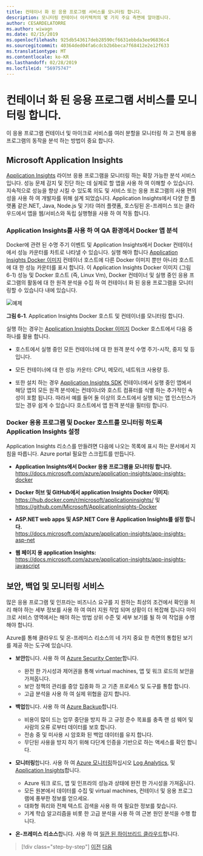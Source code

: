 ```yaml
---
title: 컨테이너 화 된 응용 프로그램 서비스를 모니터링 합니다.
description: 모니터링 컨테이너 아키텍처의 몇 가지 주요 측면에 알아봅니다.
author: CESARDELATORRE
ms.author: wiwagn
ms.date: 02/15/2019
ms.openlocfilehash: 925db543617deb28590cf6631ebbda3ee96836c4
ms.sourcegitcommit: 40364ded04fa6cdcb2b6beca7f68412e2e12f633
ms.translationtype: MT
ms.contentlocale: ko-KR
ms.lasthandoff: 02/28/2019
ms.locfileid: "56975747"
---
```

# <a name="monitor-containerized-application-services"></a>컨테이너 화 된 응용 프로그램 서비스를 모니터링 합니다.

이 응용 프로그램 컨테이너 및 마이크로 서비스를 여러 분할을 모니터링 하 고 전체 응용 프로그램의 동작을 분석 하는 방법이 중요 합니다.

## <a name="microsoft-application-insights"></a>Microsoft Application Insights

[Application Insights](https://docs.microsoft.com/azure/application-insights/app-insights-overview) 라이브 응용 프로그램을 모니터링 하는 확장 가능한 분석 서비스입니다. 성능 문제 감지 및 진단 하는 데 실제로 할 앱을 사용 하 여 이해할 수 있습니다. 지속적으로 성능을 향상 시킬 수 있도록 의도 및 서비스 또는 응용 프로그램의 사용 편의성을 사용 하 여 개발자를 위해 설계 되었습니다. Application Insights에서 다양 한 플랫폼 같은.NET, Java, Node.js 및 기타 여러 플랫폼, 호스팅된 온-프레미스 또는 클라우드에서 앱을 웹/서비스와 독립 실행형을 사용 하 여 작동 합니다.

### <a name="analyzing-docker-apps-in-qa-environments-using-application-insights"></a>Application Insights를 사용 하 여 QA 환경에서 Docker 앱 분석

Docker에 관련 된 수명 주기 이벤트 및 Application Insights에서 Docker 컨테이너에서 성능 카운터를 차트로 나타낼 수 있습니다. 실행 해야 합니다 [Application Insights Docker 이미지](https://hub.docker.com/r/microsoft/applicationinsights/) 컨테이너 호스트에 다른 Docker 이미지 뿐만 아니라 호스트에 대 한 성능 카운터를 표시 합니다. 이 Application Insights Docker 이미지 (그림 6-1) 성능 및 Docker 호스트 (즉, Linux Vm), Docker 컨테이너 및 실행 중인 응용 프로그램의 활동에 대 한 원격 분석을 수집 하 여 컨테이너 화 된 응용 프로그램을 모니터링할 수 있습니다 내에 있습니다.

![예제](./media/image1.png)

**그림 6-1**. Application Insights Docker 호스트 및 컨테이너를 모니터링 합니다.

실행 하는 경우는 [Application Insights Docker 이미지](https://hub.docker.com/r/microsoft/applicationinsights/) Docker 호스트에서 다음 중 하나를 활용 합니다.

- 호스트에서 실행 중인 모든 컨테이너에 대 한 원격 분석 수명 주기-시작, 중지 및 등입니다.

- 모든 컨테이너에 대 한 성능 카운터: CPU, 메모리, 네트워크 사용량 등.

- 또한 설치 하는 경우 [Application Insights SDK](https://docs.microsoft.com/azure/application-insights/app-insights-asp-net) 컨테이너에서 실행 중인 앱에서 해당 앱의 모든 원격 분석에는 컨테이너와 호스트 컴퓨터를 식별 하는 추가적인 속성이 포함 됩니다. 따라서 예를 들어 둘 이상의 호스트에서 실행 되는 앱 인스턴스가 있는 경우 쉽게 수 있습니다 호스트에서 앱 원격 분석을 필터링 합니다.

### <a name="setting-up-application-insights-to-monitor-docker-applications-and-docker-hosts"></a>Docker 응용 프로그램 및 Docker 호스트를 모니터링 하도록 Application Insights 설정

Application Insights 리소스를 만들려면 다음에 나오는 목록에 표시 하는 문서에서 지침을 따릅니다. Azure portal 필요한 스크립트를 만듭니다.

- **Application Insights에서 Docker 응용 프로그램을 모니터링 합니다.** \
  <https://docs.microsoft.com/azure/application-insights/app-insights-docker>

- **Docker 허브 및 GitHub에서 application Insights Docker 이미지:** \
  <https://hub.docker.com/r/microsoft/applicationinsights/> 및 \
  <https://github.com/Microsoft/ApplicationInsights-Docker>

- **ASP.NET web apps 및 ASP.NET Core 용 Application Insights를 설정 합니다.** \
  <https://docs.microsoft.com/azure/application-insights/app-insights-asp-net>

- **웹 페이지 용 application Insights:**  
  <https://docs.microsoft.com/azure/application-insights/app-insights-javascript>

## <a name="security-backup-and-monitoring-services"></a>보안, 백업 및 모니터링 서비스

많은 응용 프로그램 및 인프라는 비즈니스 요구를 지 원하는 최상의 조건에서 확인을 처리 해야 하는 세부 정보를 사용 하 여 여러 지원 작업 되며 상황이 더 복잡해 집니다 마이크로 서비스 영역에서는 해야 하는 방법 상위 수준 및 세부 보기를 될 하 여 작업을 수행 해야 합니다.

Azure를 통해 클라우드 및 온-프레미스 리소스의 네 가지 중요 한 측면의 통합된 보기를 제공 하는 도구에 있습니다.

- **보안**합니다. 사용 하 여 [Azure Security Center](https://azure.microsoft.com/services/security-center/)합니다.
  - 완전 한 가시성과 제어권을 통해 virtual machines, 앱 및 워크 로드의 보안을 가져옵니다.
  - 보안 정책의 관리를 중앙 집중화 하 고 기존 프로세스 및 도구를 통합 합니다.
  - 고급 분석을 사용 하 여 실제 위협을 감지 합니다.

- **백업**합니다. 사용 하 여 [Azure Backup](https://azure.microsoft.com/services/backup/)합니다.
  - 비용이 많이 드는 업무 중단을 방지 하 고 규정 준수 목표를 충족 랜 섬 웨어 및 사람의 오류 로부터 데이터를 보호 합니다.
  - 전송 중 및 미사용 시 암호화 된 백업 데이터를 유지 합니다.
  - 무단된 사용을 방지 하기 위해 다단계 인증을 기반으로 하는 액세스를 확인 합니다.

- **모니터링**합니다. 사용 하 여 [Azure 모니터링](https://azure.microsoft.com/solutions/monitoring/)하십시오 [Log Analytics](https://azure.microsoft.com/services/log-analytics/), 및 [Application Insights](https://azure.microsoft.com/services/application-insights/)합니다.
  - Azure 워크 로드, 앱 및 인프라의 성능과 상태에 완전 한 가시성을 가져옵니다.
  - 모든 원본에서 데이터를 수집 및 virtual machines, 컨테이너 및 응용 프로그램에 풍부한 정보를 얻으세요.
  - 대화형 쿼리와 전체 텍스트 검색을 사용 하 여 필요한 정보를 찾습니다. 
  - 기계 학습 알고리즘을 비롯 한 고급 분석을 사용 하 여 근본 원인 분석을 수행 합니다.

- **온-프레미스 리소스**합니다. 사용 하 여 [일관 된 하이브리드 클라우드](https://azure.microsoft.com/resources/truly-consistent-hybrid-cloud-with-microsoft-azure/)합니다.

>[!div class="step-by-step"]
>[이전](manage-production-docker-environments.md)
>[다음](../key-takeaways/index.md)
